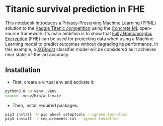# Titanic survival prediction in FHE

This notebook introduces a Privacy-Preserving Machine Learning (PPML) solution to the [Kaggle Titanic competition](https://www.kaggle.com/c/titanic/) using the [Concrete ML](https://docs.zama.ai/concrete-ml) open-source framework. Its main ambition is to show that [Fully Homomorphic Encryption](https://en.wikipedia.org/wiki/Homomorphic_encryption) (FHE) can be used for protecting data when using a Machine Learning model to predict outcomes without degrading its performance. In this example, a [XGBoost](https://xgboost.readthedocs.io/en/stable/) classifier model will be considered as it achieves near state-of-the-art accuracy.

## Installation

- First, create a virtual env and activate it:

<!--pytest-codeblocks:skip-->

```bash
python3.8 -m venv .venv
source .venv/bin/activate
```

- Then, install required packages:

<!--pytest-codeblocks:skip-->

```bash
pip3 install -U pip wheel setuptools --ignore-installed
pip3 install -r requirements.txt --ignore-installed
```
